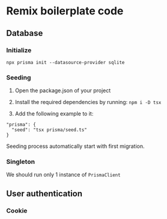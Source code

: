 # Remix boilerplate code

## Database

### Initialize

`npx prisma init --datasource-provider sqlite`

### Seeding

1. Open the package.json of your project

2. Install the required dependencies by running:
   `npm i -D tsx`
3. Add the following example to it:

```
"prisma": {
  "seed": "tsx prisma/seed.ts"
}
```

Seeding process automatically start with first migration.

### Singleton

We should run only 1 instance of `PrismaClient`

## User authentication

### Cookie
